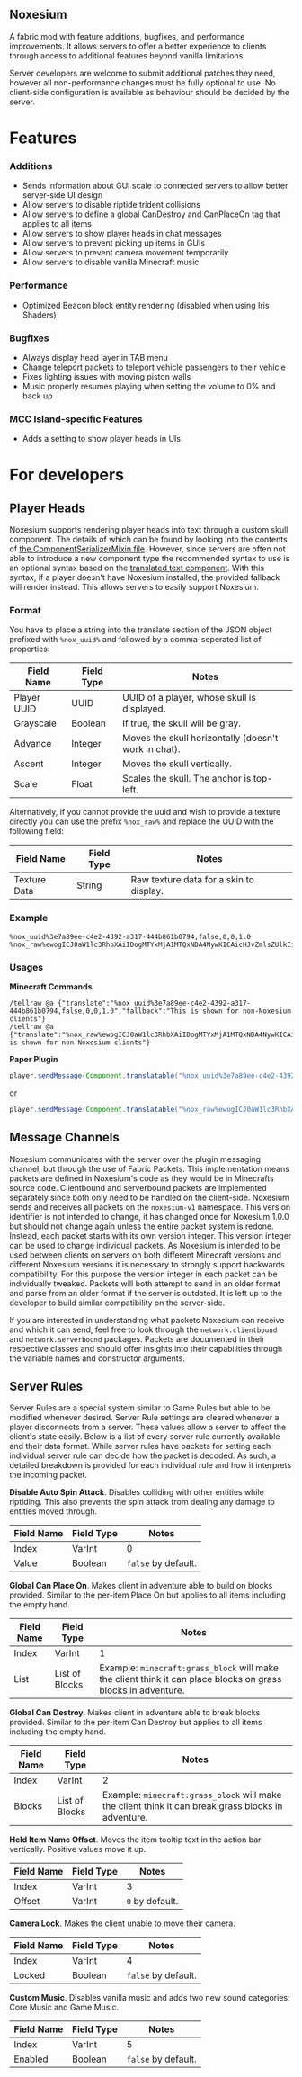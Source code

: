 Noxesium
---
A fabric mod with feature additions, bugfixes, and performance improvements. It allows servers to offer a better experience to clients through access to additional features beyond vanilla limitations.

Server developers are welcome to submit additional patches they need, however all non-performance changes must be fully optional to use. No client-side configuration is available as behaviour should be decided by the server.

# Features

### Additions

- Sends information about GUI scale to connected servers to allow better server-side UI design
- Allow servers to disable riptide trident collisions
- Allow servers to define a global CanDestroy and CanPlaceOn tag that applies to all items
- Allow servers to show player heads in chat messages
- Allow servers to prevent picking up items in GUIs
- Allow servers to prevent camera movement temporarily
- Allow servers to disable vanilla Minecraft music

### Performance

- Optimized Beacon block entity rendering (disabled when using Iris Shaders)

### Bugfixes

- Always display head layer in TAB menu
- Change teleport packets to teleport vehicle passengers to their vehicle
- Fixes lighting issues with moving piston walls
- Music properly resumes playing when setting the volume to 0% and back up

### MCC Island-specific Features

- Adds a setting to show player heads in UIs

# For developers

## Player Heads

Noxesium supports rendering player heads into text through a custom skull component. The details of which can be found by looking into the contents
of [the ComponentSerializerMixin file](https://github.com/Noxcrew/noxesium/blob/main/src/main/java/com/noxcrew/noxesium/mixin/client/component/ComponentSerializerMixin.java). However, since servers are often not able to introduce a new
component type the recommended syntax to use is an optional syntax based on the [translated text component](https://minecraft.fandom.com/wiki/Raw_JSON_text_format#Translated_Text). With this syntax, if a player doesn't have Noxesium
installed, the provided fallback will render instead. This allows servers to easily support Noxesium.

### Format

You have to place a string into the translate section of the JSON object prefixed with `%nox_uuid%` and followed by a comma-seperated list of properties:

| Field Name  | Field Type | Notes                                                |
|-------------|------------|------------------------------------------------------|
| Player UUID | UUID       | UUID of a player, whose skull is displayed.          |
| Grayscale   | Boolean    | If true, the skull will be gray.                     |
| Advance     | Integer    | Moves the skull horizontally (doesn't work in chat). |
| Ascent      | Integer    | Moves the skull vertically.                          |
| Scale       | Float      | Scales the skull. The anchor is top-left.            |

Alternatively, if you cannot provide the uuid and wish to provide a texture directly you can use the prefix `%nox_raw%` and replace the UUID with the following field:

| Field Name   | Field Type | Notes                                   |
|--------------|------------|-----------------------------------------|
| Texture Data | String     | Raw texture data for a skin to display. |

### Example

```
%nox_uuid%3e7a89ee-c4e2-4392-a317-444b861b0794,false,0,0,1.0
%nox_raw%ewogICJ0aW1lc3RhbXAiIDogMTYxMjA1MTQxNDA4NywKICAicHJvZmlsZUlkIiA6ICJhNzdkNmQ2YmFjOWE0NzY3YTFhNzU1NjYxOTllYmY5MiIsCiAgInByb2ZpbGVOYW1lIiA6ICIwOEJFRDUiLAogICJzaWduYXR1cmVSZXF1aXJlZCIgOiB0cnVlLAogICJ0ZXh0dXJlcyIgOiB7CiAgICAiU0tJTiIgOiB7CiAgICAgICJ1cmwiIDogImh0dHA6Ly90ZXh0dXJlcy5taW5lY3JhZnQubmV0L3RleHR1cmUvMTkyNjZiYThiY2Q4ZmE2NGE0NjgyOGY1NjEwZDk5MGE1MzEzMzVmNjQzZWYzOWYzZDA1ZDdmZTFjMWVkYjg4IiwKICAgICAgIm1ldGFkYXRhIiA6IHsKICAgICAgICAibW9kZWwiIDogInNsaW0iCiAgICAgIH0KICAgIH0KICB9Cn0=,false,0,0,1.0
```

### Usages

**Minecraft Commands**

```
/tellraw @a {"translate":"%nox_uuid%3e7a89ee-c4e2-4392-a317-444b861b0794,false,0,0,1.0","fallback":"This is shown for non-Noxesium clients"}
/tellraw @a {"translate":"%nox_raw%ewogICJ0aW1lc3RhbXAiIDogMTYxMjA1MTQxNDA4NywKICAicHJvZmlsZUlkIiA6ICJhNzdkNmQ2YmFjOWE0NzY3YTFhNzU1NjYxOTllYmY5MiIsCiAgInByb2ZpbGVOYW1lIiA6ICIwOEJFRDUiLAogICJzaWduYXR1cmVSZXF1aXJlZCIgOiB0cnVlLAogICJ0ZXh0dXJlcyIgOiB7CiAgICAiU0tJTiIgOiB7CiAgICAgICJ1cmwiIDogImh0dHA6Ly90ZXh0dXJlcy5taW5lY3JhZnQubmV0L3RleHR1cmUvMTkyNjZiYThiY2Q4ZmE2NGE0NjgyOGY1NjEwZDk5MGE1MzEzMzVmNjQzZWYzOWYzZDA1ZDdmZTFjMWVkYjg4IiwKICAgICAgIm1ldGFkYXRhIiA6IHsKICAgICAgICAibW9kZWwiIDogInNsaW0iCiAgICAgIH0KICAgIH0KICB9Cn0=,false,0,0,1.0","fallback":"This is shown for non-Noxesium clients"}
```

**Paper Plugin**

```java
player.sendMessage(Component.translatable("%nox_uuid%3e7a89ee-c4e2-4392-a317-444b861b0794,false,0,0,1.0","This is shown for non-Noxesium clients"));
```

or

```java
player.sendMessage(Component.translatable("%nox_raw%ewogICJ0aW1lc3RhbXAiIDogMTYxMjA1MTQxNDA4NywKICAicHJvZmlsZUlkIiA6ICJhNzdkNmQ2YmFjOWE0NzY3YTFhNzU1NjYxOTllYmY5MiIsCiAgInByb2ZpbGVOYW1lIiA6ICIwOEJFRDUiLAogICJzaWduYXR1cmVSZXF1aXJlZCIgOiB0cnVlLAogICJ0ZXh0dXJlcyIgOiB7CiAgICAiU0tJTiIgOiB7CiAgICAgICJ1cmwiIDogImh0dHA6Ly90ZXh0dXJlcy5taW5lY3JhZnQubmV0L3RleHR1cmUvMTkyNjZiYThiY2Q4ZmE2NGE0NjgyOGY1NjEwZDk5MGE1MzEzMzVmNjQzZWYzOWYzZDA1ZDdmZTFjMWVkYjg4IiwKICAgICAgIm1ldGFkYXRhIiA6IHsKICAgICAgICAibW9kZWwiIDogInNsaW0iCiAgICAgIH0KICAgIH0KICB9Cn0=,false,0,0,1.0","This is shown for non-Noxesium clients"));
```

## Message Channels

Noxesium communicates with the server over the plugin messaging channel, but through the use of Fabric Packets. This implementation means packets are defined in Noxesium's code as they would be in Minecrafts source code. Clientbound and
serverbound packets are implemented separately since both only need to be handled on the client-side. Noxesium sends and receives all packets on the `noxesium-v1` namespace. This version identifier is not intended to change, it has changed
once for Noxesium 1.0.0 but should not change again unless the entire packet system is redone. Instead, each packet starts with its own version integer. This version integer can be used to change individual packets. As Noxesium is intended
to be used between clients on servers on both different Minecraft versions and different Noxesium versions it is necessary to strongly support backwards compatibility. For this purpose the version integer in each packet can be
individually tweaked. Packets will both attempt to send in an older format and parse from an older format if the server is outdated. It is left up to the developer to build similar compatibility on the server-side.

If you are interested in understanding what packets Noxesium can receive and which it can send, feel free to look through the `network.clientbound` and `network.serverbound` packages. Packets are documented in their respective classes and
should offer insights into their capabilities through the variable names and constructor arguments.

## Server Rules

Server Rules are a special system similar to Game Rules but able to be modified whenever desired. Server Rule settings are cleared whenever a player disconnects from a server. These values allow a server to affect the client's state easily.
Below is a list of every server rule currently available and their data format. While server rules have packets for setting each individual server rule can decide how the packet is decoded. As such, a detailed breakdown is provided for each
individual rule and how it interprets the incoming packet.

**Disable Auto Spin Attack**. Disables colliding with other entities while riptiding. This also prevents the spin attack from dealing any damage to entities moved through.

| Field Name | Field Type | Notes               |
|------------|------------|---------------------|
| Index      | VarInt     | 0                   |
| Value      | Boolean    | `false` by default. |

**Global Can Place On**. Makes client in adventure able to build on blocks provided. Similar to the per-item Place On but applies to all items including the empty hand.

| Field Name | Field Type     | Notes                                                                                                         |
|------------|----------------|---------------------------------------------------------------------------------------------------------------|
| Index      | VarInt         | 1                                                                                                             |
| List       | List of Blocks | Example: `minecraft:grass_block` will make the client think it can place blocks on grass blocks in adventure. |

**Global Can Destroy**. Makes client in adventure able to break blocks provided. Similar to the per-item Can Destroy but applies to all items including the empty hand.

| Field Name | Field Type     | Notes                                                                                               |
|------------|----------------|-----------------------------------------------------------------------------------------------------|
| Index      | VarInt         | 2                                                                                                   |
| Blocks     | List of Blocks | Example: `minecraft:grass_block` will make the client think it can break grass blocks in adventure. |

**Held Item Name Offset**. Moves the item tooltip text in the action bar vertically. Positive values move it up.

| Field Name | Field Type | Notes           |
|------------|------------|-----------------|
| Index      | VarInt     | 3               |
| Offset     | VarInt     | `0` by default. |

**Camera Lock**. Makes the client unable to move their camera.

| Field Name | Field Type | Notes               |
|------------|------------|---------------------|
| Index      | VarInt     | 4                   |
| Locked     | Boolean    | `false` by default. |

**Custom Music**. Disables vanilla music and adds two new sound categories: Core Music and Game Music.

| Field Name | Field Type | Notes               |
|------------|------------|---------------------|
| Index      | VarInt     | 5                   |
| Enabled    | Boolean    | `false` by default. |